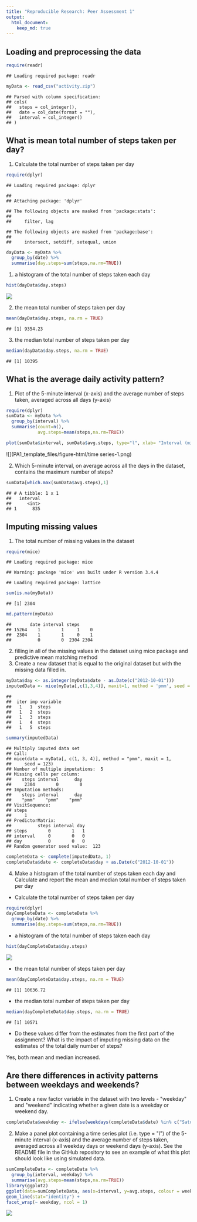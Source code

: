 ```yaml
---
title: "Reproducible Research: Peer Assessment 1"
output: 
  html_document:
    keep_md: true
---
```



## Loading and preprocessing the data


```r
require(readr)
```

```
## Loading required package: readr
```

```r
myData <- read_csv("activity.zip")
```

```
## Parsed with column specification:
## cols(
##   steps = col_integer(),
##   date = col_date(format = ""),
##   interval = col_integer()
## )
```

## What is mean total number of steps taken per day?

1. Calculate the total number of steps taken per day

```r
require(dplyr)
```

```
## Loading required package: dplyr
```

```
## 
## Attaching package: 'dplyr'
```

```
## The following objects are masked from 'package:stats':
## 
##     filter, lag
```

```
## The following objects are masked from 'package:base':
## 
##     intersect, setdiff, setequal, union
```

```r
dayData <- myData %>%
  group_by(date) %>%
  summarise(day.steps=sum(steps,na.rm=TRUE))
```


1. a histogram of the total number of steps taken each day

```r
hist(dayData$day.steps)
```

![](PA1_template_files/figure-html/hist-1.png)<!-- -->

2. the mean total number of steps taken per day

```r
mean(dayData$day.steps, na.rm = TRUE)
```

```
## [1] 9354.23
```

3. the median total number of steps taken per day

```r
median(dayData$day.steps, na.rm = TRUE)
```

```
## [1] 10395
```

## What is the average daily activity pattern?

1. Plot of the 5-minute interval (x-axis) and the average number of steps taken, averaged across all days (y-axis)

```r
require(dplyr)
sumData <- myData %>%
  group_by(interval) %>%
  summarise(count=n(), 
            avg.steps=mean(steps,na.rm=TRUE))

plot(sumData$interval, sumData$avg.steps, type="l", xlab= "Interval (mins)", ylab= "Average steps", col="green" , lwd=2)
```

![](PA1_template_files/figure-html/time series-1.png)<!-- -->

2. Which 5-minute interval, on average across all the days in the dataset, contains the maximum number of steps?

```r
sumData[which.max(sumData$avg.steps),1]
```

```
## # A tibble: 1 x 1
##   interval
##      <int>
## 1      835
```

## Imputing missing values

1. The total number of missing values in the dataset

```r
require(mice)
```

```
## Loading required package: mice
```

```
## Warning: package 'mice' was built under R version 3.4.4
```

```
## Loading required package: lattice
```

```r
sum(is.na(myData))
```

```
## [1] 2304
```

```r
md.pattern(myData)
```

```
##       date interval steps     
## 15264    1        1     1    0
##  2304    1        1     0    1
##          0        0  2304 2304
```
2. filling in all of the missing values in the dataset using mice package and predictive mean matching method
3. Create a new dataset that is equal to the original dataset but with the missing data filled in.

```r
myData$day <- as.integer(myData$date - as.Date(c("2012-10-01")))
imputedData <- mice(myData[,c(1,3,4)], maxit=1, method = 'pmm', seed = 123)
```

```
## 
##  iter imp variable
##   1   1  steps
##   1   2  steps
##   1   3  steps
##   1   4  steps
##   1   5  steps
```

```r
summary(imputedData)
```

```
## Multiply imputed data set
## Call:
## mice(data = myData[, c(1, 3, 4)], method = "pmm", maxit = 1, 
##     seed = 123)
## Number of multiple imputations:  5
## Missing cells per column:
##    steps interval      day 
##     2304        0        0 
## Imputation methods:
##    steps interval      day 
##    "pmm"    "pmm"    "pmm" 
## VisitSequence:
## steps 
##     1 
## PredictorMatrix:
##          steps interval day
## steps        0        1   1
## interval     0        0   0
## day          0        0   0
## Random generator seed value:  123
```

```r
completeData <- complete(imputedData, 1)
completeData$date <- completeData$day + as.Date(c("2012-10-01"))
```
4. Make a histogram of the total number of steps taken each day and Calculate and report the mean and median total number of steps taken per day

* Calculate the total number of steps taken per day

```r
require(dplyr)
dayCompleteData <- completeData %>%
  group_by(date) %>%
  summarise(day.steps=sum(steps,na.rm=TRUE))
```

* a histogram of the total number of steps taken each day

```r
hist(dayCompleteData$day.steps)
```

![](PA1_template_files/figure-html/histImputed-1.png)<!-- -->

* the mean total number of steps taken per day

```r
mean(dayCompleteData$day.steps, na.rm = TRUE)
```

```
## [1] 10636.72
```

* the median total number of steps taken per day

```r
median(dayCompleteData$day.steps, na.rm = TRUE)
```

```
## [1] 10571
```
* Do these values differ from the estimates from the first part of the assignment? What is the impact of imputing missing data on the estimates of the total daily number of steps?

Yes, both mean and median increased.


## Are there differences in activity patterns between weekdays and weekends?

1. Create a new factor variable in the dataset with two levels - "weekday" and "weekend" indicating whether a given date is a weekday or weekend day.


```r
completeData$weekday <- ifelse(weekdays(completeData$date) %in% c("Saturday", "Sunday"), "weekend", "weekday")
```

2. Make a panel plot containing a time series plot (i.e. type = "l") of the 5-minute interval (x-axis) and the average number of steps taken, averaged across all weekday days or weekend days (y-axis). See the README file in the GitHub repository to see an example of what this plot should look like using simulated data.


```r
sumCompleteData <- completeData %>%
  group_by(interval, weekday) %>%
  summarise(avg.steps=mean(steps,na.rm=TRUE))
library(ggplot2)
ggplot(data=sumCompleteData, aes(x=interval, y=avg.steps, colour = weekday)) +
geom_line(stat="identity") +
facet_wrap(~ weekday, ncol = 1)
```

![](PA1_template_files/figure-html/panel-1.png)<!-- -->
